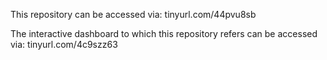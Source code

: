 This repository can be accessed via: tinyurl.com/44pvu8sb

The interactive dashboard to which this repository refers can be accessed via: tinyurl.com/4c9szz63
